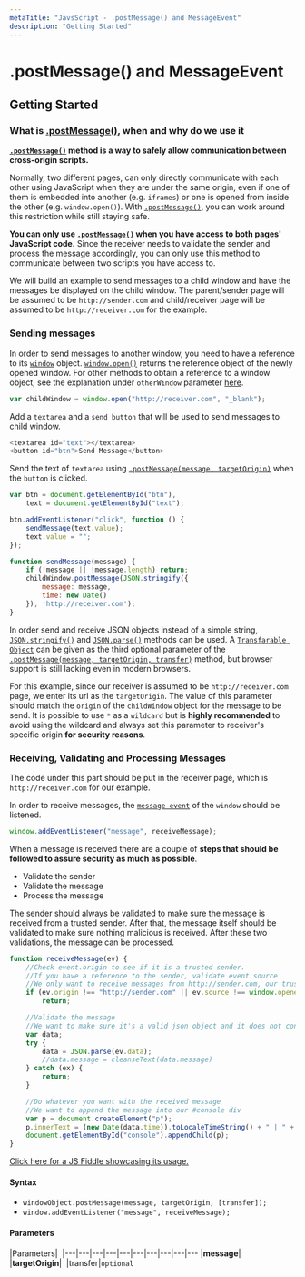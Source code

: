 ```yaml
---
metaTitle: "JavsScript - .postMessage() and MessageEvent"
description: "Getting Started"
---
```


# .postMessage() and MessageEvent



## Getting Started


### What is [.postMessage()](https://developer.mozilla.org/en-US/docs/Web/API/Window/postMessage), when and why do we use it

**[`.postMessage()`](https://developer.mozilla.org/en-US/docs/Web/API/Window/postMessage) method is a way to safely allow communication between cross-origin scripts.**

Normally, two different pages, can only directly communicate with each other using JavaScript when they are under the same origin, even if one of them is embedded into another (e.g. `iframes`) or one is opened from inside the other (e.g. `window.open()`). With [`.postMessage()`](https://developer.mozilla.org/en-US/docs/Web/API/Window/postMessage), you can work around this restriction while still staying safe.

**You can only use [`.postMessage()`](https://developer.mozilla.org/en-US/docs/Web/API/Window/postMessage) when you have access to both pages' JavaScript code.** Since the receiver needs to validate the sender and process the message accordingly, you can only use this method to communicate between two scripts you have access to.

We will build an example to send messages to a child window and have the messages be displayed on the child window. The parent/sender page will be assumed to be `http://sender.com` and child/receiver page will be assumed to be `http://receiver.com` for the example.

### Sending messages

In order to send messages to another window, you need to have a reference to its [`window`](https://developer.mozilla.org/en-US/docs/Web/API/Window) object. [`window.open()`](https://developer.mozilla.org/en-US/docs/Web/API/Window/open) returns the reference object of the newly opened window. For other methods to obtain a reference to a window object, see the explanation under `otherWindow` parameter [here](https://developer.mozilla.org/en-US/docs/Web/API/Window/postMessage#Syntax).

```js
var childWindow = window.open("http://receiver.com", "_blank");

```

Add a `textarea` and a `send button` that will be used to send messages to child window.

```js
<textarea id="text"></textarea>
<button id="btn">Send Message</button>

```

Send the text of `textarea` using [`.postMessage(message, targetOrigin)`](https://developer.mozilla.org/en-US/docs/Web/API/Window/postMessage) when the `button` is clicked.

```js
var btn = document.getElementById("btn"),
    text = document.getElementById("text");

btn.addEventListener("click", function () {
    sendMessage(text.value);
    text.value = "";
});

function sendMessage(message) {
    if (!message || !message.length) return;
    childWindow.postMessage(JSON.stringify({
        message: message,
        time: new Date()
    }), 'http://receiver.com');
}

```

In order send and receive JSON objects instead of a simple string, [`JSON.stringify()`](https://developer.mozilla.org/en/docs/Web/JavaScript/Reference/Global_Objects/JSON/stringify) and [`JSON.parse()`](https://developer.mozilla.org/en-US/docs/Web/JavaScript/Reference/Global_Objects/JSON/parse) methods can be used. A [`Transfarable Object`](https://developer.mozilla.org/en-US/docs/Web/API/Transferable) can be given as the third optional parameter of the [`.postMessage(message, targetOrigin, transfer)`](https://developer.mozilla.org/en-US/docs/Web/API/Window/postMessage) method, but browser support is still lacking even in modern browsers.

For this example, since our receiver is assumed to be `http://receiver.com` page, we enter its url as the `targetOrigin`. The value of this parameter should match the `origin` of the `childWindow` object for the message to be send. It is possible to use `*` as a `wildcard` but is **highly recommended** to avoid using the wildcard and always set this parameter to receiver's specific origin **for security reasons**.

### Receiving, Validating and Processing Messages

The code under this part should be put in the receiver page, which is `http://receiver.com` for our example.

In order to receive messages, the [`message event`](https://developer.mozilla.org/en-US/docs/Web/Events/message_webmessaging)  of the `window` should be listened.

```js
window.addEventListener("message", receiveMessage);

```

When a message is received there are a couple of **steps that should be followed to assure security as much as possible**.

- Validate the sender
- Validate the message
- Process the message

The sender should always be validated to make sure the message is received from a trusted sender. After that, the message itself should be validated to make sure nothing malicious is received. After these two validations, the message can be processed.

```js
function receiveMessage(ev) {
    //Check event.origin to see if it is a trusted sender.
    //If you have a reference to the sender, validate event.source
    //We only want to receive messages from http://sender.com, our trusted sender page.
    if (ev.origin !== "http://sender.com" || ev.source !== window.opener)
        return;

    //Validate the message
    //We want to make sure it's a valid json object and it does not contain anything malicious 
    var data;
    try {
        data = JSON.parse(ev.data);
        //data.message = cleanseText(data.message) 
    } catch (ex) {
        return;
    }

    //Do whatever you want with the received message
    //We want to append the message into our #console div
    var p = document.createElement("p");
    p.innerText = (new Date(data.time)).toLocaleTimeString() + " | " + data.message;
    document.getElementById("console").appendChild(p);
}

```

> 
[Click here for a JS Fiddle showcasing its usage.](https://jsfiddle.net/ozzan/6gjstodk/)




#### Syntax


- `windowObject.postMessage(message, targetOrigin, [transfer]);`
- `window.addEventListener("message", receiveMessage);`



#### Parameters


|Parameters| 
|---|---|---|---|---|---|---|---|---|---
|**message**| 
|**targetOrigin**| 
|transfer|`optional`

